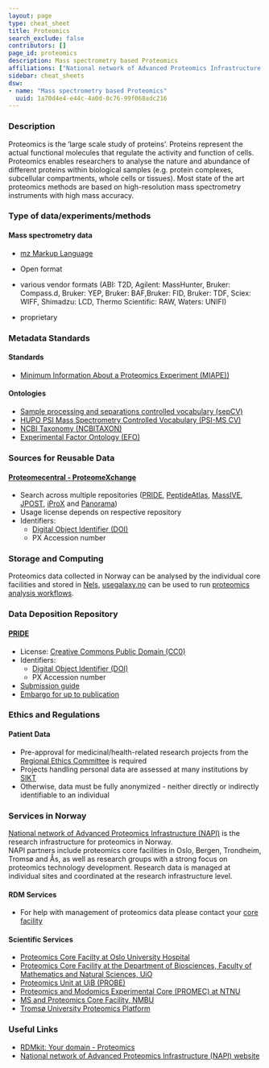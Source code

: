 ```yaml
---
layout: page
type: cheat_sheet
title: Proteomics
search_exclude: false
contributors: []
page_id: proteomics
description: Mass spectrometry based Proteomics
affiliations: ["National network of Advanced Proteomics Infrastructure (NAPI)"]
sidebar: cheat_sheets
dsw:
- name: "Mass spectrometry based Proteomics"
  uuid: 1a70d4e4-e44c-4a0d-8c76-99f068adc216
---
```


### Description
<!--Write about the domain, its purpose/use, and 2-3 lines on data management challenge when it comes to said domain research in Norway-->
Proteomics is the ‘large scale study of proteins’. Proteins represent the actual functional molecules that regulate the activity and function of cells.  Proteomics enables researchers to analyse the nature and abundance of different proteins within biological samples (e.g. protein complexes, subcellular compartments, whole cells or tissues). Most state of the art proteomics methods are based on high-resolution mass spectrometry instruments with high mass accuracy.

### Type of data/experiments/methods
#### Mass spectrometry data
- [mz Markup Language](https://doi.org/10.25504/FAIRsharing.26dmba)
- Open format


- various vendor formats (ABI: T2D, Agilent: MassHunter, Bruker: Compass.d, Bruker: YEP, Bruker: BAF,Bruker: FID, Bruker: TDF, Sciex: WIFF, Shimadzu: LCD, Thermo Scientific: RAW, Waters: UNIFI)
- proprietary


### Metadata Standards
#### Standards
- [Minimum Information About a Proteomics Experiment (MIAPE))](https://doi.org/10.25504/FAIRsharing.8vv5fc)

#### Ontologies
  - [Sample processing and separations controlled vocabulary (sepCV)](https://doi.org/10.25504/FAIRsharing.5744rq)
  - [HUPO PSI Mass Spectrometry Controlled Vocabulary (PSI-MS CV)](https://doi.org/10.25504/FAIRsharing.sxh2dp)
  - [NCBI Taxonomy (NCBITAXON)](https://doi.org/10.25504/FAIRsharing.fj07xj)
  - [Experimental Factor Ontology (EFO)](https://doi.org/10.25504/FAIRsharing.1gr4tz)

### Sources for Reusable Data
#### [Proteomecentral - ProteomeXchange](http://proteomecentral.proteomexchange.org/cgi/GetDataset)
- Search across multiple repositories ([PRIDE](https://doi.org/10.25504/FAIRsharing.e1byny), [PeptideAtlas](https://doi.org/10.25504/FAIRsharing.dvyrsz), [MassIVE](https://doi.org/10.25504/FAIRsharing.LYsiMd), [JPOST](https://doi.org/10.25504/FAIRsharing.p899f7), [iProX](https://doi.org/10.25504/FAIRsharing.4Sj3vE) and [Panorama](https://doi.org/10.25504/FAIRsharing.uBpQ1q))
- Usage license depends on respective repository
- Identifiers:
  - [Digital Object Identifier (DOI)](https://doi.org/10.25504/FAIRsharing.hFLKCn)
  - PX Accession number


### Storage and Computing
<!--Add information about e.g. NeLS, update this section when SEEK is deployed for NOR-OS metadata?-->
Proteomics data collected in Norway can be analysed by the individual core facilities and stored in [Nels](https://nels.bioinfo.no/pages/user-terms.xhtml), [usegalaxy.no](https://usegalaxy.no) can be used to run [proteomics analysis workflows](https://training.galaxyproject.org/training-material/topics/proteomics/).  


### Data Deposition Repository
#### [PRIDE](https://doi.org/10.25504/FAIRsharing.e1byny)
- License: [Creative Commons Public Domain (CC0)](https://creativecommons.org/share-your-work/public-domain/cc0/)
- Identifiers:
  - [Digital Object Identifier (DOI)](https://doi.org/10.25504/FAIRsharing.hFLKCn)
  - PX Accession number
- [Submission guide](https://www.ebi.ac.uk/pride/markdownpage/submitdatapage)
- [Embargo for up to publication](https://www.ebi.ac.uk/pride/markdownpage/submitdatapage#post-submission_steps)


### Ethics and Regulations
<!--Add information about laws and policies in Norway for relevant data types-->
#### Patient Data
- Pre-approval for medicinal/health-related research projects from the [Regional Ethics Committee](https://rekportalen.no/#hjem/home) is required
- Projects handling personal data are assessed at many institutions by [SIKT](https://sikt.no/fylle-ut-meldeskjema-personopplysninger)
- Otherwise, data must be fully anonymized - neither directly or indirectly identifiable to an individual

### Services in Norway
<!--Add one line description-->
[National network of Advanced Proteomics Infrastructure (NAPI)](https://www.napi.uio.no/) is the research infrastructure for proteomics in Norway.  
NAPI partners include proteomics core facilities in Oslo, Bergen, Trondheim, Tromsø and Ås, as well as research groups with a strong focus on proteomics technology development.
Research data is managed at individual sites and coordinated at the research infrastructure level.
#### RDM Services
- For help with management of proteomics data please contact your [core facility](https://www.napi.uio.no/about/)

#### Scientific Services
- [Proteomics Core Facilty at Oslo University Hospital](https://ous-research.no/proteomics/)
- [Proteomics Core Facility at the Department of Biosciences, Faculty of Mathematics and Natural Sciences, UiO](https://www.mn.uio.no/ibv/english/research/sections/bmb/research-groups/enzymology-and-protein-structure-and-function/proteomics-thiede/)
- [Proteomics Unit at UiB (PROBE) ](https://www.uib.no/en/rg/probe)
- [Proteomics and Modomics Experimental Core (PROMEC) at NTNU](https://www.ntnu.edu/mh/promec)
- [MS and Proteomics Core Facility, NMBU](https://www.nmbu.no/fakultet/kbm/oppdrag/ms_proteomics)
- [Tromsø University Proteomics Platform](https://en.uit.no/infrastruktur/enhet?p_document_id=669462)

### Useful Links
<!--Add a list of relevant external/global tools-->
- [RDMkit: Your domain - Proteomics](https://rdmkit.elixir-europe.org/proteomics)
- [National network of Advanced Proteomics Infrastructure (NAPI) website](https://www.napi.uio.no/)


